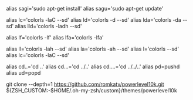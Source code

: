 alias sagi='sudo apt-get install'
alias sagu='sudo apt-get update'

alias lc='colorls -laC --sd'
alias ld='colorls -d --sd'
alias lda='colorls -da --sd'
alias lld='colorls -ladh --sd'

alias lf='colorls -lf'
alias lfa='colorls -lfa'

alias ll='colorls -lah --sd'
alias la='colorls -ah --sd'
alias l='colorls --sd'
alias lc='colorls -laC --sd'

alias cd..='cd ..'
alias cd...='cd ../..'
alias cd....='cd ../../..'
alias pd=pushd
alias ud=popd

git clone --depth=1 https://github.com/romkatv/powerlevel10k.git ${ZSH_CUSTOM:-$HOME/.oh-my-zsh/custom}/themes/powerlevel10k